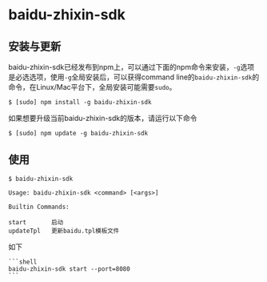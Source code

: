 baidu-zhixin-sdk
==============

安装与更新
----------

baidu-zhixin-sdk已经发布到npm上，可以通过下面的npm命令来安装，`-g`选项是必选选项，使用`-g`全局安装后，可以获得command line的`baidu-zhixin-sdk`的命令，在Linux/Mac平台下，全局安装可能需要`sudo`。

    $ [sudo] npm install -g baidu-zhixin-sdk

如果想要升级当前baidu-zhixin-sdk的版本，请运行以下命令

    $ [sudo] npm update -g baidu-zhixin-sdk


使用
-----

    $ baidu-zhixin-sdk

    Usage: baidu-zhixin-sdk <command> [<args>]

    Builtin Commands:

    start       启动
    updateTpl   更新baidu.tpl模板文件


如下

    ```shell
    baidu-zhixin-sdk start --port=8080
    ```


